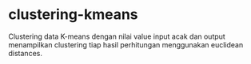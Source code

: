 # clustering-kmeans
Clustering data K-means dengan nilai value input acak dan output menampilkan clustering tiap hasil perhitungan menggunakan euclidean distances.
